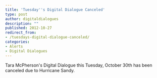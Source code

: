 ```yaml
---
title: 'Tuesday''s Digital Dialogue Canceled'
type: post
author: digitaldialogues
description: ""
published: 2012-10-27
redirect_from: 
- /tuesdays-digital-dialogue-canceled/
categories:
- Alerts
- Digital Dialogues
---
```

Tara McPherson's Digital Dialogue this Tuesday, October 30th has been canceled due to Hurricane Sandy.
